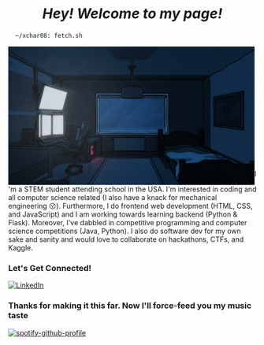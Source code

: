 <h1 align="center">
  <i> Hey! Welcome to my page!</i>
</h1>

```sh 
  ~/xchar08: fetch.sh 
```

<img src="gifs\lofi-room.gif" width="500px" img align="left"/>

```haskell
  xchar08@github 
  --------------------------
  os • gentoo linux 
  shell • alacritty
  dms • kde plasma

  learning • machine learning,
  reactjs, swift 
  hobbies • coding,
  calisthenics

  repos • 25
  commits • 1574+
  issues • 4

```

I'm a STEM student attending school in the USA. I'm interested in coding and all
computer science related (I also have a knack for mechanical engineering 😗).
Furthermore, I do frontend web development (HTML, CSS, and JavaScript) and I am
working towards learning backend (Python & Flask). Moreover, I've dabbled in
competitive programming and computer science competitions (Java, Python). I also
do software dev for my own sake and sanity and would love to collaborate on
hackathons, CTFs, and Kaggle. 

### Let's Get Connected!
<a href="https://www.linkedin.com/in/jeremiahpitts/" target="_blank">![LinkedIn](https://img.shields.io/badge/linkedin-%230077B5.svg?style=for-the-badge&logo=linkedin&logoColor=white)</a>

  <!--
  ![GitHub stats](https://github-readme-stats.vercel.app/api?username=itschoccy&bg_color=45,ffb347,b19cd9&show_icons=true&text_color=ffffff&title_color=ffffff&icon_color=ffffff)
  -->
  
 <!-- ### Stats :)
![GitHub streak stats](https://github-readme-streak-stats.herokuapp.com/?user=xchar08&theme=dark)
![Top Langs](https://github-readme-stats-git-masterrstaa-rickstaa.vercel.app/api/top-langs/?username=xchar08&langs_count=3)
-->


### Thanks for making it this far. Now I'll force-feed you my music taste
[![spotify-github-profile](https://spotify-github-profile.vercel.app/api/view?uid=31vgsricber7rv5zbrnymszoc6du&cover_image=true&theme=novatorem&show_offline=true&background_color=121212&interchange=false&bar_color=53b14f&bar_color_cover=false)](https://github.com/xchar08)

<h1></h1>
